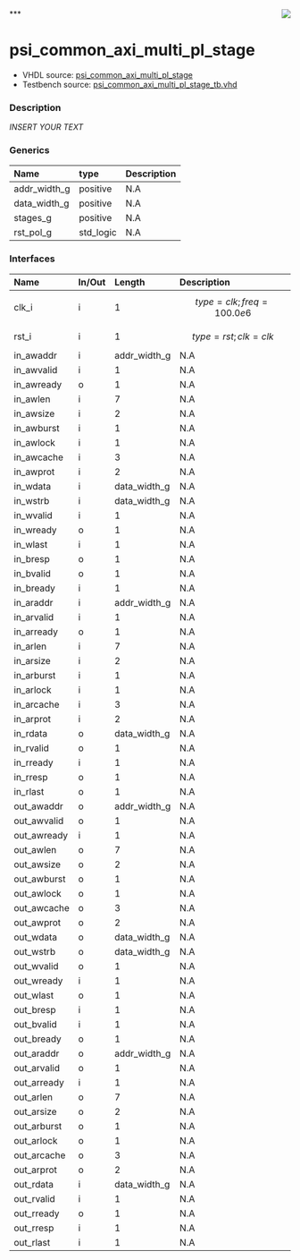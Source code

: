 <img align="right" src="../doc/psi_logo.png">
***

# psi_common_axi_multi_pl_stage
 - VHDL source: [psi_common_axi_multi_pl_stage](C:/Users/stef_b/git/GFA/Libraries/Firmware/VHDL/psi_common/hdl/psi_common_axi_multi_pl_stage.vhd)
 - Testbench source: [psi_common_axi_multi_pl_stage_tb.vhd](../testbench/psi_common_axi_multi_pl_stage_tb/psi_common_axi_multi_pl_stage_tb.vhd)

### Description
*INSERT YOUR TEXT*

### Generics
| Name         | type      | Description   |
|:-------------|:----------|:--------------|
| addr_width_g | positive  | N.A           |
| data_width_g | positive  | N.A           |
| stages_g     | positive  | N.A           |
| rst_pol_g    | std_logic | N.A           |

### Interfaces
| Name        | In/Out   | Length       | Description                  |
|:------------|:---------|:-------------|:-----------------------------|
| clk_i       | i        | 1            | $$ type=clk; freq=100.0e6 $$ |
| rst_i       | i        | 1            | $$ type=rst; clk=clk $$      |
| in_awaddr   | i        | addr_width_g | N.A                          |
| in_awvalid  | i        | 1            | N.A                          |
| in_awready  | o        | 1            | N.A                          |
| in_awlen    | i        | 7            | N.A                          |
| in_awsize   | i        | 2            | N.A                          |
| in_awburst  | i        | 1            | N.A                          |
| in_awlock   | i        | 1            | N.A                          |
| in_awcache  | i        | 3            | N.A                          |
| in_awprot   | i        | 2            | N.A                          |
| in_wdata    | i        | data_width_g | N.A                          |
| in_wstrb    | i        | data_width_g | N.A                          |
| in_wvalid   | i        | 1            | N.A                          |
| in_wready   | o        | 1            | N.A                          |
| in_wlast    | i        | 1            | N.A                          |
| in_bresp    | o        | 1            | N.A                          |
| in_bvalid   | o        | 1            | N.A                          |
| in_bready   | i        | 1            | N.A                          |
| in_araddr   | i        | addr_width_g | N.A                          |
| in_arvalid  | i        | 1            | N.A                          |
| in_arready  | o        | 1            | N.A                          |
| in_arlen    | i        | 7            | N.A                          |
| in_arsize   | i        | 2            | N.A                          |
| in_arburst  | i        | 1            | N.A                          |
| in_arlock   | i        | 1            | N.A                          |
| in_arcache  | i        | 3            | N.A                          |
| in_arprot   | i        | 2            | N.A                          |
| in_rdata    | o        | data_width_g | N.A                          |
| in_rvalid   | o        | 1            | N.A                          |
| in_rready   | i        | 1            | N.A                          |
| in_rresp    | o        | 1            | N.A                          |
| in_rlast    | o        | 1            | N.A                          |
| out_awaddr  | o        | addr_width_g | N.A                          |
| out_awvalid | o        | 1            | N.A                          |
| out_awready | i        | 1            | N.A                          |
| out_awlen   | o        | 7            | N.A                          |
| out_awsize  | o        | 2            | N.A                          |
| out_awburst | o        | 1            | N.A                          |
| out_awlock  | o        | 1            | N.A                          |
| out_awcache | o        | 3            | N.A                          |
| out_awprot  | o        | 2            | N.A                          |
| out_wdata   | o        | data_width_g | N.A                          |
| out_wstrb   | o        | data_width_g | N.A                          |
| out_wvalid  | o        | 1            | N.A                          |
| out_wready  | i        | 1            | N.A                          |
| out_wlast   | o        | 1            | N.A                          |
| out_bresp   | i        | 1            | N.A                          |
| out_bvalid  | i        | 1            | N.A                          |
| out_bready  | o        | 1            | N.A                          |
| out_araddr  | o        | addr_width_g | N.A                          |
| out_arvalid | o        | 1            | N.A                          |
| out_arready | i        | 1            | N.A                          |
| out_arlen   | o        | 7            | N.A                          |
| out_arsize  | o        | 2            | N.A                          |
| out_arburst | o        | 1            | N.A                          |
| out_arlock  | o        | 1            | N.A                          |
| out_arcache | o        | 3            | N.A                          |
| out_arprot  | o        | 2            | N.A                          |
| out_rdata   | i        | data_width_g | N.A                          |
| out_rvalid  | i        | 1            | N.A                          |
| out_rready  | o        | 1            | N.A                          |
| out_rresp   | i        | 1            | N.A                          |
| out_rlast   | i        | 1            | N.A                          |
